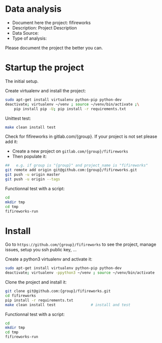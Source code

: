 # Data analysis
- Document here the project: fifireworks
- Description: Project Description
- Data Source:
- Type of analysis:

Please document the project the better you can.

# Startup the project

The initial setup.

Create virtualenv and install the project:
```bash
sudo apt-get install virtualenv python-pip python-dev
deactivate; virtualenv ~/venv ; source ~/venv/bin/activate ;\
    pip install pip -U; pip install -r requirements.txt
```

Unittest test:
```bash
make clean install test
```

Check for fifireworks in gitlab.com/{group}.
If your project is not set please add it:

- Create a new project on `gitlab.com/{group}/fifireworks`
- Then populate it:

```bash
##   e.g. if group is "{group}" and project_name is "fifireworks"
git remote add origin git@github.com:{group}/fifireworks.git
git push -u origin master
git push -u origin --tags
```

Functionnal test with a script:

```bash
cd
mkdir tmp
cd tmp
fifireworks-run
```

# Install

Go to `https://github.com/{group}/fifireworks` to see the project, manage issues,
setup you ssh public key, ...

Create a python3 virtualenv and activate it:

```bash
sudo apt-get install virtualenv python-pip python-dev
deactivate; virtualenv -ppython3 ~/venv ; source ~/venv/bin/activate
```

Clone the project and install it:

```bash
git clone git@github.com:{group}/fifireworks.git
cd fifireworks
pip install -r requirements.txt
make clean install test                # install and test
```
Functionnal test with a script:

```bash
cd
mkdir tmp
cd tmp
fifireworks-run
```
